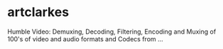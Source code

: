 # artclarkes
Humble Video: Demuxing, Decoding, Filtering, Encoding and Muxing of 100's of video and audio formats and Codecs from …
